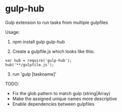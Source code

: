 gulp-hub
========

Gulp extension to run tasks from multiple gulpfiles

Usage:

1) npm install gulp gulp-hub

2) Create a gulpfile.js which looks like this:
```
var hub = require('gulp-hub');
hub('**/gulpfile.js');
```
3) run 'gulp [taskname]'

TODO:
- Fix the glob pattern to match gulp (string|Array)
- Make the assigned unique names more descriptive
- Enable dependencies between gulpfiles
